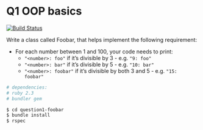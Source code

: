 # Q1 OOP basics

[![Build Status][ci-image]][ci-url]

Write a class called Foobar, that helps implement the following requirement:

* For each number between 1 and 100, your code needs to print:
  * `"<number>: foo"` if it’s divisible by 3 - e.g. `"9: foo"`
  * `"<number>: bar"` if it’s divisible by 5 - e.g. `"10: bar"`
  * `"<number>: foobar"` if it’s divisible by both 3 and 5 - e.g. `"15: foobar"`

```bash
# dependencies:
# ruby 2.3
# bundler gem

$ cd question1-foobar
$ bundle install
$ rspec
```

[ci-image]: https://travis-ci.org/fishermanswharff/jakku.svg?branch=master
[ci-url]: https://travis-ci.org/fishermanswharff/jakku
